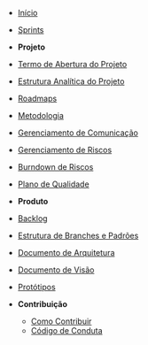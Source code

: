 ﻿* [Início](/)

* [Sprints](/sprints/)

* **Projeto**
* [Termo de Abertura do Projeto](/abertura/termo_de_abertura.md)
* [Estrutura Analítica do Projeto](/abertura/eap.md)
* [Roadmaps](/roadmaps/)
* [Metodologia](/documentation/documento_de_metodologia)
* [Gerenciamento de Comunicação](/gerencimento_de_comunicacao.md)
* [Gerenciamento de Riscos](/risk-manegement.md)
* [Burndown de Riscos](/risks-burndown.md)
* [Plano de Qualidade](/documentation/quality.md)
* **Produto**
* [Backlog](/product-backlog.md)
* [Estrutura de Branches e Padrões](/branches-structure.md)
* [Documento de Arquitetura](/documentation/documento_de_arquitetura.md)
* [Documento de Visão](/documentation/documento_de_visao.md)
* [Protótipos](/prototype.md)

* **Contribuição**
    * [Como Contribuir](/documentation/contributing.md)  
    * [Código de Conduta](/documentation/code_of_conduct.md)
    
